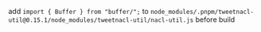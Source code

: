 add `import { Buffer } from "buffer/";` to `node_modules/.pnpm/tweetnacl-util@0.15.1/node_modules/tweetnacl-util/nacl-util.js` before build
